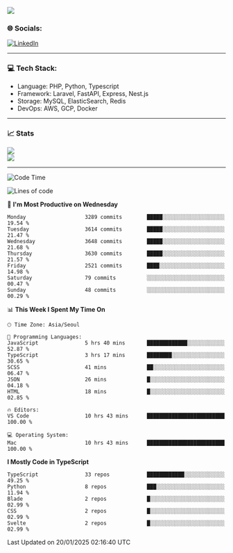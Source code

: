 <!--[![](https://visitcount.itsvg.in/api?id=jin-wk&icon=7&color=12)](https://visitcount.itsvg.in)-->
<!--[![Hits](https://hits.seeyoufarm.com/api/count/incr/badge.svg?url=https%3A%2F%2Fgithub.com%2Fjin-wk&count_bg=%235F625C&title_bg=%23555555&icon=github.svg&icon_color=%23E7E7E7&title=Hits&edge_flat=false)](https://hits.seeyoufarm.com)-->
![](https://komarev.com/ghpvc/?username=jin-wk&color=lightgrey&style=for-the-badge)

### 🌐 Socials:
[![LinkedIn](https://img.shields.io/badge/LinkedIn-%230077B5.svg?logo=linkedin&logoColor=white)](https://linkedin.com/in/jinwook-lee-242625241) 

---

### 💻 Tech Stack:
  - Language: PHP, Python, Typescript
  - Framework: Laravel, FastAPI, Express, Nest.js
  - Storage: MySQL, ElasticSearch, Redis
  - DevOps: AWS, GCP, Docker

---

### 📈 Stats
![](https://github-readme-stats.vercel.app/api?username=jin-wk&theme=dark&hide_border=true&include_all_commits=true&count_private=true)<br/>
![](https://github-readme-streak-stats.herokuapp.com/?user=jin-wk&theme=dark&hide_border=true)<br/>

---

<!--START_SECTION:waka-->
![Code Time](http://img.shields.io/badge/Code%20Time-1%2C970%20hrs%2034%20mins-blue)

![Lines of code](https://img.shields.io/badge/From%20Hello%20World%20I%27ve%20Written-4.5%20million%20lines%20of%20code-blue)

📅 **I'm Most Productive on Wednesday** 

```text
Monday                   3289 commits        █████░░░░░░░░░░░░░░░░░░░░   19.54 % 
Tuesday                  3614 commits        █████░░░░░░░░░░░░░░░░░░░░   21.47 % 
Wednesday                3648 commits        █████░░░░░░░░░░░░░░░░░░░░   21.68 % 
Thursday                 3630 commits        █████░░░░░░░░░░░░░░░░░░░░   21.57 % 
Friday                   2521 commits        ████░░░░░░░░░░░░░░░░░░░░░   14.98 % 
Saturday                 79 commits          ░░░░░░░░░░░░░░░░░░░░░░░░░   00.47 % 
Sunday                   48 commits          ░░░░░░░░░░░░░░░░░░░░░░░░░   00.29 % 
```


📊 **This Week I Spent My Time On** 

```text
🕑︎ Time Zone: Asia/Seoul

💬 Programming Languages: 
JavaScript               5 hrs 40 mins       █████████████░░░░░░░░░░░░   52.87 % 
TypeScript               3 hrs 17 mins       ████████░░░░░░░░░░░░░░░░░   30.65 % 
SCSS                     41 mins             ██░░░░░░░░░░░░░░░░░░░░░░░   06.47 % 
JSON                     26 mins             █░░░░░░░░░░░░░░░░░░░░░░░░   04.18 % 
HTML                     18 mins             █░░░░░░░░░░░░░░░░░░░░░░░░   02.85 % 

🔥 Editors: 
VS Code                  10 hrs 43 mins      █████████████████████████   100.00 % 

💻 Operating System: 
Mac                      10 hrs 43 mins      █████████████████████████   100.00 % 
```

**I Mostly Code in TypeScript** 

```text
TypeScript               33 repos            ████████████░░░░░░░░░░░░░   49.25 % 
Python                   8 repos             ███░░░░░░░░░░░░░░░░░░░░░░   11.94 % 
Blade                    2 repos             █░░░░░░░░░░░░░░░░░░░░░░░░   02.99 % 
CSS                      2 repos             █░░░░░░░░░░░░░░░░░░░░░░░░   02.99 % 
Svelte                   2 repos             █░░░░░░░░░░░░░░░░░░░░░░░░   02.99 % 
```




 Last Updated on 20/01/2025 02:16:40 UTC
<!--END_SECTION:waka-->

